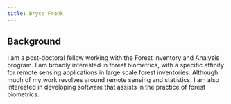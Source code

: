 ```yaml
---
title: Bryce Frank
---
```


## Background

I am a post-doctoral fellow working with the Forest Inventory and Analysis program. I am broadly interested in forest biometrics, with a specific affinity for remote sensing applications in large scale forest inventories. Although much of my work revolves around remote sensing and statistics, I am also interested in developing software that assists in the practice of forest biometrics.
